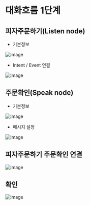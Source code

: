 # 대화흐름 1단계
## 피자주문하기(Listen node)
- 기본정보

![image](https://user-images.githubusercontent.com/24771449/67614050-c290ec00-f7f0-11e9-8f22-560fdfed0f08.png)

- Intent / Event 연결

![image](https://user-images.githubusercontent.com/24771449/67614060-e6ecc880-f7f0-11e9-9c06-f60cfb0dfddd.png)

## 주문확인(Speak node)
- 기본정보

![image](https://user-images.githubusercontent.com/24771449/67614062-008e1000-f7f1-11e9-97a3-1df543947dff.png)

- 메시지 설정

![image](https://user-images.githubusercontent.com/24771449/67614071-169bd080-f7f1-11e9-896a-3789e1e469db.png)

## 피자주문하기 주문확인 연결

![image](https://user-images.githubusercontent.com/24771449/67614081-34693580-f7f1-11e9-8346-dd786f95cd1f.png)

## 확인

![image](https://user-images.githubusercontent.com/24771449/67614112-beb19980-f7f1-11e9-9a9c-8662dad2e281.png)

